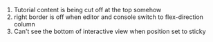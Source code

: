 1. Tutorial content is being cut off at the top somehow
2. right border is off when editor and console switch to flex-direction column
3. Can't see the bottom of interactive view when position set to sticky
